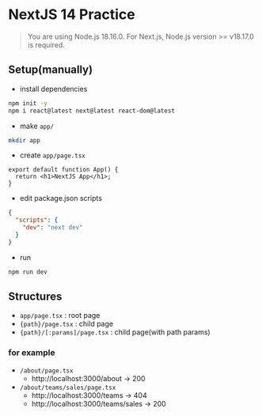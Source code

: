 # NextJS 14 Practice

> You are using Node.js 18.16.0. For Next.js, Node.js version >= v18.17.0 is required.

## Setup(manually)

- install dependencies

```bash
npm init -y
npm i react@latest next@latest react-dom@latest
```

- make `app/`

```bash
mkdir app
```

- create `app/page.tsx`

```tsx
export default function App() {
  return <h1>NextJS App</h1>;
}
```

- edit package.json scripts

```json
{
  "scripts": {
    "dev": "next dev"
  }
}
```

- run

```bash
npm run dev
```

## Structures

- `app/page.tsx` : root page
- `{path}/page.tsx` : child page
- `{path}/[:params]/page.tsx` : child page(with path params)

### for example

- `/about/page.tsx`
  - http://localhost:3000/about -> 200
- `/about/teams/sales/page.tsx`
  - http://localhost:3000/teams -> 404
  - http://localhost:3000/teams/sales -> 200

